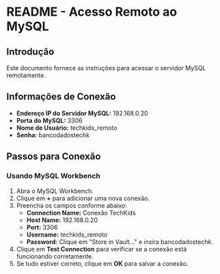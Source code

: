 # README - Acesso Remoto ao MySQL

## Introdução
Este documento fornece as instruções para acessar o servidor MySQL remotamente.

## Informações de Conexão
- **Endereço IP do Servidor MySQL:** 192.168.0.20
- **Porta do MySQL:** 3306
- **Nome de Usuário:** techkids_remoto
- **Senha:** bancodadostechk

## Passos para Conexão

### Usando MySQL Workbench
1. Abra o MySQL Workbench.
2. Clique em **+** para adicionar uma nova conexão.
3. Preencha os campos conforme abaixo:
   - **Connection Name:** Conexão TechKids
   - **Host Name:** 192.168.0.20
   - **Port:** 3306
   - **Username:** techkids_remoto
   - **Password:** Clique em "Store in Vault..." e insira bancodadostechk.
4. Clique em **Test Connection** para verificar se a conexão está funcionando corretamente.
5. Se tudo estiver correto, clique em **OK** para salvar a conexão.